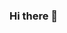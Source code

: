 ### Hi there 👋

<!--
**smudgebaby/smudgebaby** is a ✨ _special_ ✨ repository because its `README.md` (this file) appears on your GitHub profile.


- 🌱 I’m currently learning more about data science and machine learning
- 💬 Ask me about anything
- 📫 How to reach me: zxy1307@bu.edu
- 😄 Pronouns: She/Her
- ⚡ Fun fact: ...
-->
